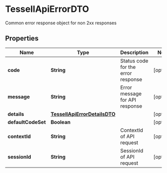 

# TessellApiErrorDTO

Common error response object for non 2xx responses

## Properties

Name | Type | Description | Notes
------------ | ------------- | ------------- | -------------
**code** | **String** | Status code for the error response |  [optional]
**message** | **String** | Error message for API response |  [optional]
**details** | [**TessellApiErrorDetailsDTO**](TessellApiErrorDetailsDTO.md) |  |  [optional]
**defaultCodeSet** | **Boolean** |  |  [optional]
**contextId** | **String** | ContextId of API request |  [optional]
**sessionId** | **String** | SessionId of API request |  [optional]



